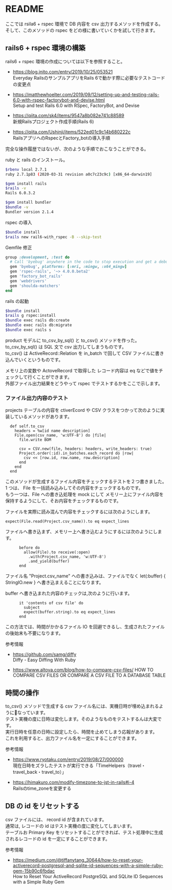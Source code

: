 # README

ここでは rsila6 + rspec 環境で DB 内容を csv 出力するメソッドを作成する。  
そして、このメソッドの rspec をどの様に書いていくかを試して行きます。

## rails6 + rspec 環境の構築

rails6 + rspec 環境の作成については以下を参照すること。

- <https://blog.jnito.com/entry/2019/10/25/053521>  
  Everyday RailsのサンプルアプリをRails 6で動かす際に必要なテストコードの変更点

- <https://matthewhoelter.com/2019/09/12/setting-up-and-testing-rails-6.0-with-rspec-factorybot-and-devise.html>  
  Setup and test Rails 6.0 with RSpec, FactoryBot, and Devise

- <https://qiita.com/sk4/items/9547a8b082e741c88589>  
  新規Railsプロジェクト作成手順(Rails 6)

- <https://qiita.com/Ushinji/items/522ed01c9c14b680222c>  
  RailsアプリへのRspecとFactory_botの導入手順

完全な操作履歴ではないが、次のような手順でおこなうことができる。

ruby と rails のインストール。
```bash
$rbenv local 2.7.1
ruby 2.7.1p83 (2020-03-31 revision a0c7c23c9c) [x86_64-darwin19]

$gem install rails
$rails -v
Rails 6.0.3.2

$gem install bundler
$bundle -v
Bundler version 2.1.4
```

rspec の導入
```bash
$bundle install
$rails new rail6-with_rspec -B --skip-test
```

Gemfile 修正
```ruby
group :development, :test do
  # Call 'byebug' anywhere in the code to stop execution and get a debugger console                                                                   
  gem 'byebug', platforms: [:mri, :mingw, :x64_mingw]
  gem 'rspec-rails', '~> 4.0.0.beta2'
  gem 'factory_bot_rails'
  gem 'webdrivers'
  gem 'shoulda-matchers'
end
```

rails の起動
```bash
$bundle install
$rails g rspec:install
$bundle exec rails db:create
$bundle exec rails db:migrate
$bundle exec rails s
```
product モデルに to_csv_by_sql() と to_csv() メソッドを作った。  
to_csv_by_sql() は SQL 文で csv 出力してしまうものです。  
to_csv() は ActiveRecord::Relation を in_batch で回して CSV ファイルに書き込んでいくというものです。  

メモリ上の変数や ActoveRecord で取得した レコード内容は eq などで値をチェックして行くことができます。  
外部ファイル出力結果をどうやって rspec でテストするかをここで示します。  

### ファイル出力内容のテスト

projects テーブルの内容を ctiverEcord や CSV クラスをつかって次のように実装しているメソッドがあります。

```
  def self.to_csv
    headers = %w[id name description]
    File.open(csv_name, 'w:UTF-8') do |file|
      file.write BOM

      csv = CSV.new(file, headers: headers, write_headers: true)
      Project.order(:id).in_batches.each_record do |row|
        csv << [row.id, row.name, row.description]
      end
    end
  end
```

このメソッドが生成するファイル内容をチェックするテストを２つ書きました。  
1 つは、 File を一括読み込みしてその内容をチェックするものです。  
もう一つは、File への書き込処理を mock にして メモリー上にファイル内容を保持するようにして、そお内容をチェックするものです。  

ファイルを実際に読み混んで内容をチェックするには次のようにします。
```
expect(File.read(Project.csv_name)).to eq expect_lines
```

ファイルへ書き込まず、メモリー上へ書き込むようにするには次のようにします。
```
      before do
        allow(File).to receive(:open)
          .with(Project.csv_name, 'w:UTF-8')
          .and_yield(buffer)
      end
```
ファイル名 "Project.csv_name" への書き込みは、ファイルでなく
let(:buffer) { StringIO.new } へ書き込まえることになります。  

buffer へ書き込まれた内容のチェックは,次のように行います。
```
      it 'contents of csv file' do
        subject
        expect(buffer.string).to eq expect_lines
      end
```
この方法では、時間がかかるファイル IO を回避できるし、生成されたファイルの後始末も不要になります。  


参考情報
- <https://github.com/samg/diffy>  
   Diffy - Easy Diffing With Ruby

- <https://www.altova.com/blog/how-to-compare-csv-files/>
  HOW TO COMPARE CSV FILES OR COMPARE A CSV FILE TO A DATABASE TABLE

## 時間の操作

to_csv() メソッドで生成する csv ファイル名には、実機日時が埋め込まれるようになっています。  
テスト実機の度に日時は変化します。そのようなものをテストするんは大変です。  
実行日時を任意の日時に設定したら、時間を止めてしまう応報があります。  
これを利用すると、出力ファイル名を一定にすることができます。

参考情報
- <https://www.ryotaku.com/entry/2019/08/27/000000>  
  現在日時をズラしたテストが実行できる「TimeHelpers（travel・travel_back・travel_to）」

- <https://himakuro.com/modify-timezone-to-jst-in-rails#i-4>  
  Railsのtime_zoneを変更する

## DB の id をリセットする

csv ファイルには、 record id が含まれています。  
通常は, レコードの id はテスト実機の度に変化してしまいます。  
テーブルお Primary Key をリセットすることができれば、テスト処理中に生成されるレコードの id を一定にすることができます。


参考情報
- <https://medium.com/@tiffanytang_30644/how-to-reset-your-activerecord-postgresql-and-sqlite-id-sequences-with-a-simple-ruby-gem-15b90c6fbdac>  
  How to Reset Your ActiveRecord PostgreSQL and SQLite ID Sequences with a Simple Ruby Gem

